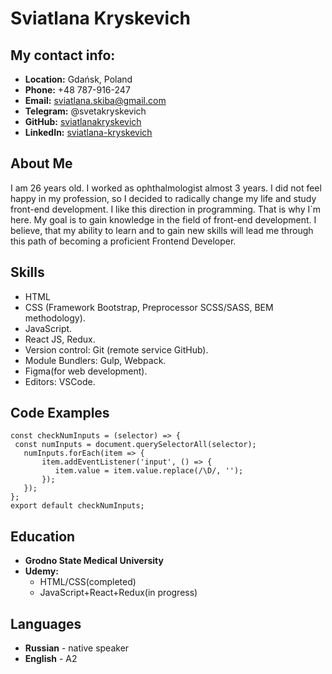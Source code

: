 # **Sviatlana Kryskevich**

## **My contact info:**
- **Location:** Gdańsk, Poland
- **Phone:** +48 787-916-247
- **Email:** sviatlana.skiba@gmail.com
- **Telegram:** @svetakryskevich
- **GitHub:** [sviatlanakryskevich](https://github.com/sviatlanakryskevich)
- **LinkedIn:** [sviatlana-kryskevich](https://www.linkedin.com/in/sviatlana-kryskevich-8826b1262/)

## **About Me**
  I am 26 years old. I worked as ophthalmologist  almost 3 years. I did not feel happy in my profession, so I decided to radically change my life and study 
  front-end development.
  I like this direction in programming. That is why I`m here. My goal is to gain knowledge in the field of front-end development.
  I believe, that my ability to learn and to gain new skills will lead me through this path of becoming a proficient Frontend Developer.

## **Skills**
- HTML
- CSS (Framework Bootstrap, Preprocessor SCSS/SASS, BEM methodology).
- JavaScript.
- React JS, Redux.
- Version control: Git (remote service GitHub).
- Module Bundlers: Gulp, Webpack.
- Figma(for web development).
- Editors: VSCode. 
     
## **Code Examples**
```
const checkNumInputs = (selector) => {
 const numInputs = document.querySelectorAll(selector);
   numInputs.forEach(item => {
       item.addEventListener('input', () => {
          item.value = item.value.replace(/\D/, '');
       });
   });
};
export default checkNumInputs;
```

## **Education**
- **Grodno State Medical University**
- **Udemy:**
  + HTML/CSS(completed)
  + JavaScript+React+Redux(in progress) 
    
## **Languages**
- **Russian** - native speaker
- **English** - A2
